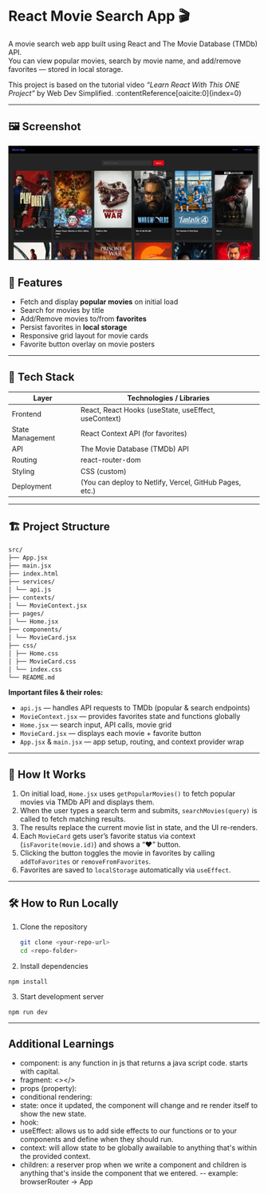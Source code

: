# React Movie Search App 🎬

A movie search web app built using React and The Movie Database (TMDb) API.  
You can view popular movies, search by movie name, and add/remove favorites — stored in local storage.

This project is based on the tutorial video *“Learn React With This ONE Project”* by Web Dev Simplified. :contentReference[oaicite:0]{index=0}

---

## 🖼️ Screenshot
![alt text](image.png)

## 🚀 Features

- Fetch and display **popular movies** on initial load  
- Search for movies by title  
- Add/Remove movies to/from **favorites**  
- Persist favorites in **local storage**  
- Responsive grid layout for movie cards  
- Favorite button overlay on movie posters  

---

## 🧱 Tech Stack

| Layer | Technologies / Libraries |
|---|---|
| Frontend | React, React Hooks (useState, useEffect, useContext) |
| State Management | React Context API (for favorites) |
| API | The Movie Database (TMDb) API |
| Routing | react-router-dom |
| Styling | CSS (custom) |
| Deployment | (You can deploy to Netlify, Vercel, GitHub Pages, etc.) |

---

## 🏗️ Project Structure

```
src/
├── App.jsx
├── main.jsx
├── index.html
├── services/
│ └── api.js
├── contexts/
│ └── MovieContext.jsx
├── pages/
│ └── Home.jsx
├── components/
│ └── MovieCard.jsx
├── css/
│ ├── Home.css
│ ├── MovieCard.css
│ └── index.css
└── README.md
```


**Important files & their roles:**

- `api.js` — handles API requests to TMDb (popular & search endpoints)  
- `MovieContext.jsx` — provides favorites state and functions globally  
- `Home.jsx` — search input, API calls, movie grid  
- `MovieCard.jsx` — displays each movie + favorite button  
- `App.jsx` & `main.jsx` — app setup, routing, and context provider wrap  

---

## 🧩 How It Works

1. On initial load, `Home.jsx` uses `getPopularMovies()` to fetch popular movies via TMDb API and displays them.  
2. When the user types a search term and submits, `searchMovies(query)` is called to fetch matching results.  
3. The results replace the current movie list in state, and the UI re-renders.  
4. Each `MovieCard` gets user’s favorite status via context (`isFavorite(movie.id)`) and shows a “♥” button.  
5. Clicking the button toggles the movie in favorites by calling `addToFavorites` or `removeFromFavorites`.  
6. Favorites are saved to `localStorage` automatically via `useEffect`.

---

## 🛠️ How to Run Locally

1. Clone the repository  
   ```bash
   git clone <your-repo-url>
   cd <repo-folder>
   ```

2. Install dependencies
```
npm install
```

3. Start development server
```
npm run dev
```

---

## Additional Learnings

- component: is any function in js that returns a java script code. starts with capital.
- fragment: <></>
- props (property): 
- conditional rendering: 
- state: once it updated, the component will change and re render itself to show the new state.
- hook:
- useEffect: allows us to add side effects to our functions or to your components and define when they should run.
- context: will allow state to be globally awailable to anything that's within the provided context.
- children: a reserver prop when we write a component and children is anything that's inside the component that we entered.
-- example: browserRouter -> App

